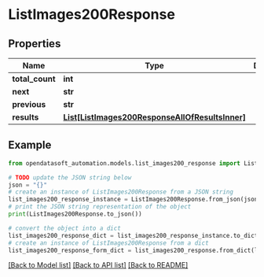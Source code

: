 # ListImages200Response


## Properties

Name | Type | Description | Notes
------------ | ------------- | ------------- | -------------
**total_count** | **int** |  | [optional] 
**next** | **str** |  | [optional] 
**previous** | **str** |  | [optional] 
**results** | [**List[ListImages200ResponseAllOfResultsInner]**](ListImages200ResponseAllOfResultsInner.md) |  | [optional] 

## Example

```python
from opendatasoft_automation.models.list_images200_response import ListImages200Response

# TODO update the JSON string below
json = "{}"
# create an instance of ListImages200Response from a JSON string
list_images200_response_instance = ListImages200Response.from_json(json)
# print the JSON string representation of the object
print(ListImages200Response.to_json())

# convert the object into a dict
list_images200_response_dict = list_images200_response_instance.to_dict()
# create an instance of ListImages200Response from a dict
list_images200_response_form_dict = list_images200_response.from_dict(list_images200_response_dict)
```
[[Back to Model list]](../README.md#documentation-for-models) [[Back to API list]](../README.md#documentation-for-api-endpoints) [[Back to README]](../README.md)


